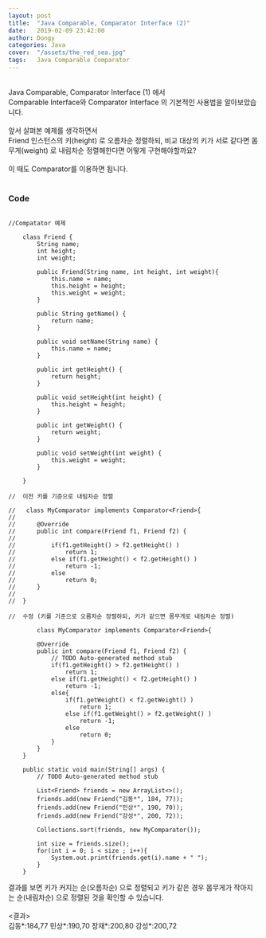 ```yaml
---
layout: post
title:  "Java Comparable, Comparator Interface (2)"
date:   2019-02-09 23:42:00
author: Dongy
categories: Java
cover:  "/assets/the_red_sea.jpg"
tags:	Java Comparable Comparator
---
```


<br>
Java Comparable, Comparator Interface (1) 에서 <br>
Comparable Interface와 Comparator Interface 의 기본적인 사용법을 알아보았습니다. <br><br>
앞서 살펴본 예제를 생각하면서<br>
Friend 인스턴스의 키(height) 로 오름차순 정렬하되, 비교 대상의 키가 서로 같다면 몸무게(weight) 로 내림차순 정렬해한다면 어떻게 구현해야할까요?<br>
<br>
이 때도 Comparator를 이용하면 됩니다.<br>
<br>


### Code

```

//Compatator 예제

	class Friend {
		String name;
		int height;
		int weight;
		
		public Friend(String name, int height, int weight){
			this.name = name;
			this.height = height;
			this.weight = weight;
		}
		
		public String getName() {
			return name;
		}

		public void setName(String name) {
			this.name = name;
		}

		public int getHeight() {
			return height;
		}

		public void setHeight(int height) {
			this.height = height;
		}

		public int getWeight() {
			return weight;
		}

		public void setWeight(int weight) {
			this.weight = weight;
		}

	}

//	이전 키를 기준으로 내림차순 정렬

//	 class MyComparator implements Comparator<Friend>{
//
//		@Override
//		public int compare(Friend f1, Friend f2) {
//
//			if(f1.getHeight() > f2.getHeight() )
//				return 1;
//			else if(f1.getHeight() < f2.getHeight() )
//				return -1;
//			else
//				return 0;
//		}
//		
//	} 

//	수정 (키를 기준으로 오름차순 정렬하되, 키가 같으면 몸무게로 내림차순 정렬)

		class MyComparator implements Comparator<Friend>{
		
		@Override
		public int compare(Friend f1, Friend f2) {
			// TODO Auto-generated method stub
			if(f1.getHeight() > f2.getHeight() )
				return 1;
			else if(f1.getHeight() < f2.getHeight() )
				return -1;
			else{
				if(f1.getWeight() < f2.getWeight() )
					return 1;
				else if(f1.getWeight() > f2.getWeight() )
					return -1;
				else
					return 0;
			}
		}
	}

	public static void main(String[] args) {
		// TODO Auto-generated method stub
		
		List<Friend> friends = new ArrayList<>(); 
		friends.add(new Friend("김동*", 184, 77));
		friends.add(new Friend("민상*", 190, 70));
		friends.add(new Friend("강성*", 200, 72));
		
		Collections.sort(friends, new MyComparator());
		
		int size = friends.size();
		for(int i = 0; i < size ; i++){
			System.out.print(friends.get(i).name + " "); 
		}
	}

```
결과를 보면 키가 커지는 순(오름차순) 으로 정렬되고 키가 같은 경우 몸무게가 작아지는 순(내림차순) 으로 정렬된 것을 확인할 수 있습니다.<br>
<br>
<결과><br>
김동*:184,77 민상*:190,70 장재*:200,80 강성*:200,72<br>
<br>
